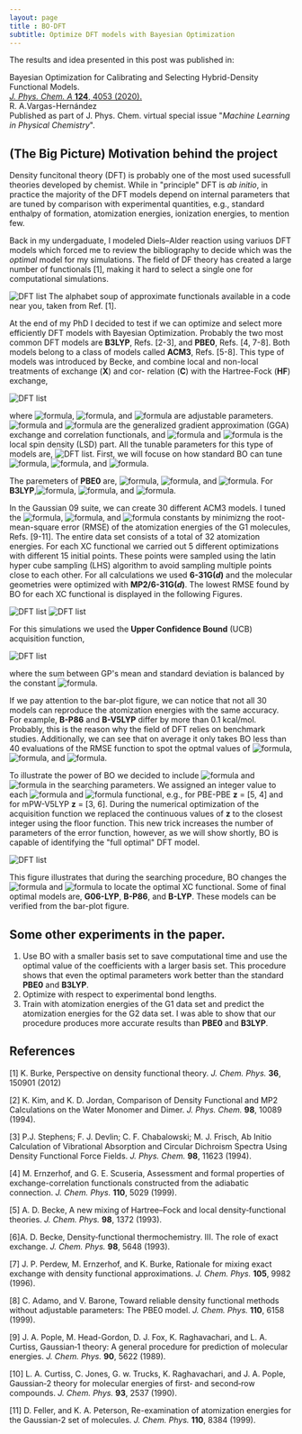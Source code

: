 ```yaml
---
layout: page
title : BO-DFT
subtitle: Optimize DFT models with Bayesian Optimization
---
```


The results and idea presented in this post was published in:

Bayesian Optimization for Calibrating and Selecting Hybrid-Density Functional Models.\
[*J. Phys. Chem. A* **124**, 4053 (2020).](https://doi.org/10.1021/acs.jpca.0c01375)\
R. A.Vargas-Hernández\
Published as part of J. Phys. Chem. virtual special issue "*Machine Learning in Physical Chemistry*".


## (The Big Picture) Motivation behind the project

Density funcitonal theory (DFT) is probably one of the most used sucessfull theories developed by chemist. 
While in "principle" DFT is *ab initio*, in practice the majority of the DFT models depend on internal parameters that are tuned by comparison with experimental quantities, e.g., standard enthalpy of formation, atomization energies, ionization energies, to mention few. 

Back in my undergaduate, I modeled Diels–Alder reaction using variuos DFT models which forced me to review the bibliography to decide which was the *optimal* model  for my simulations. 
The field of DF theory has created a large number of functionals [1], making it hard to select a single one for computational simulations.

![DFT list](assets/img/BO_DFT/DFT_list.png)
The alphabet soup of approximate functionals available in a code near you, taken from Ref. [1].

At the end of my PhD I decided to test if we can optimize and select more efficiently DFT models with Bayesian Optimization.
Probably the two most common DFT models are **B3LYP**, Refs. [2-3], and **PBE0**, Refs. [4, 7-8]. Both models belong to a class of models called **ACM3**, Refs. [5-8].
This type of models was introduced by Becke, and combine local and non-local treatments of exchange (**X**) and cor- relation (**C**) with the Hartree-Fock (**HF**) exchange,

![DFT list](assets/img/BO_DFT/Equations/XC_ACM3.png)

where ![formula](https://render.githubusercontent.com/render/math?math=a_0), ![formula](https://render.githubusercontent.com/render/math?math=a_X), and ![formula](https://render.githubusercontent.com/render/math?math=a_C) are adjustable parameters. ![formula](https://render.githubusercontent.com/render/math?math=E_X^{GGA}) and ![formula](https://render.githubusercontent.com/render/math?math=E_C^{GGA}) are the generalized gradient approximation (GGA) exchange and correlation functionals, and ![formula](https://render.githubusercontent.com/render/math?math=E_X^{GGA}) and ![formula](https://render.githubusercontent.com/render/math?math=E^{LSD}) is the local spin density (LSD) part.
All the tunable parameters for this type of models are, ![DFT list](assets/img/BO_DFT/Equations/ACM3_parameters.png). First, we will focuse on how standard BO can tune ![formula](https://render.githubusercontent.com/render/math?math=a_0), ![formula](https://render.githubusercontent.com/render/math?math=a_X), and ![formula](https://render.githubusercontent.com/render/math?math=a_C).

The paremeters of **PBE0** are, ![formula](https://render.githubusercontent.com/render/math?math=a_0=1/4), ![formula](https://render.githubusercontent.com/render/math?math=a_X=3/4), and ![formula](https://render.githubusercontent.com/render/math?math=a_C=1). For **B3LYP**,![formula](https://render.githubusercontent.com/render/math?math=a_0=0.2), ![formula](https://render.githubusercontent.com/render/math?math=a_X=0.72), and ![formula](https://render.githubusercontent.com/render/math?math=a_C=0.81).

In the Gaussian 09 suite, we can create 30 different ACM3 models. I tuned the ![formula](https://render.githubusercontent.com/render/math?math=a_0), ![formula](https://render.githubusercontent.com/render/math?math=a_X), and ![formula](https://render.githubusercontent.com/render/math?math=a_C) constants by minimizng the root-mean-square error (RMSE) of the atomization energies of the G1 molecules, Refs. [9-11]. The entire data set consists of a total of 32 atomization energies.
For each XC functional we carried out 5 different optimizations with different 15 initial points.
These points were sampled using the latin hyper cube sampling (LHS) algorithm to avoid sampling multiple points close to each other. 
For all calculations we used **6-31G(*d*)** and the molecular geometries were optimized with **MP2/6-31G(*d*)**.
The lowest RMSE found by BO for each XC functional is displayed in the following Figures.

![DFT list](assets/img/BO_DFT/fig1.png)
![DFT list](assets/img/BO_DFT/fig2b.png)

For this simulations we used the **Upper Confidence Bound** (UCB) acquisition function,

![DFT list](assets/img/BO_DFT/Equations/acq_UCB.png)

where the sum between GP's mean and standard deviation is balanced by the constant ![formula](https://render.githubusercontent.com/render/math?math=\kappa).

If we pay attention to the bar-plot figure, we can notice that not all 30 models can reproduce the atomization energies with the same accuracy. For example, **B-P86** and **B-V5LYP** differ by more than 0.1 kcal/mol. 
Probably, this is the reason why the field of DFT relies on benchmark studies. Additionally, we can see that on average it only takes BO less than 40 evaluations of the RMSE function to spot the optmal values of ![formula](https://render.githubusercontent.com/render/math?math=a_0), ![formula](https://render.githubusercontent.com/render/math?math=a_X), and ![formula](https://render.githubusercontent.com/render/math?math=a_C).

To illustrate the power of BO we decided to include ![formula](https://render.githubusercontent.com/render/math?math=E_X^{GGA}) and ![formula](https://render.githubusercontent.com/render/math?math=E_C^{GGA}) in the searching parameters. 
We assigned an integer value to each ![formula](https://render.githubusercontent.com/render/math?math=E_X^{GGA}) and ![formula](https://render.githubusercontent.com/render/math?math=E_C^{GGA}) functional, e.g., for PBE-PBE **z** = [5, 4] and for mPW-V5LYP **z** = [3, 6].
During the numerical optimization of the acquisition function we replaced the continuous values of **z** to the closest integer using the floor function.
This new trick increases the number of parameters of the error function, however, as we will show shortly, BO is capable of identifying the "full optimal" DFT model.

![DFT list](assets/img/BO_DFT/fig4b.png)

This figure illustrates that during the searching procedure, BO changes the ![formula](https://render.githubusercontent.com/render/math?math=E_X^{GGA}) and ![formula](https://render.githubusercontent.com/render/math?math=E_C^{GGA}) to locate the optimal XC functional. 
Some of final optimal models are, **G06-LYP**, **B-P86**, and **B-LYP**. These models can be verified from the bar-plot figure.


## Some other experiments in the paper.

1. Use BO with a smaller basis set to save computational time and use the optimal value of the coefficients with a larger basis set. This procedure shows that even the optimal parameters work better than the standard **PBE0** and **B3LYP**.
2. Optimize with respect to experimental bond lengths.
3. Train with atomization energies of the G1 data set and predict the atomization energies for the G2 data set. 
I was able to show that our procedure produces more accurate results than **PBE0** and **B3LYP**.

## References 

[1] K. Burke,
Perspective on density functional theory.
*J. Chem. Phys.* **36**, 150901 (2012)


[2] K. Kim, and K. D. Jordan,
Comparison of Density Functional and MP2 Calculations on the Water Monomer and Dimer.
*J. Phys. Chem.* **98**, 10089 (1994).

[3] P.J. Stephens; F. J. Devlin; C. F. Chabalowski; M. J. Frisch,
Ab Initio Calculation of Vibrational Absorption and Circular Dichroism Spectra Using Density Functional Force Fields. 
*J. Phys. Chem.* **98**, 11623 (1994). 

[4] M. Ernzerhof, and G. E. Scuseria,
Assessment and formal properties of exchange-correlation functionals constructed from the adiabatic connection.
*J. Chem. Phys.* **110**, 5029 (1999).

[5] A. D. Becke,
A new mixing of Hartree–Fock and local density‐functional theories.
*J. Chem. Phys.* **98**, 1372 (1993).

[6]A. D. Becke, 
Density‐functional thermochemistry. III. The role of exact exchange.
*J. Chem. Phys.* **98**, 5648 (1993).

[7] J. P. Perdew, M. Ernzerhof, and K. Burke,
Rationale for mixing exact exchange with density functional approximations. 
*J. Chem. Phys.* **105**, 9982 (1996).

[8] C. Adamo, and V. Barone,
Toward reliable density functional methods without adjustable parameters: The PBE0 model.
*J. Chem. Phys.* **110**, 6158 (1999).

[9] J.  A.  Pople,  M.  Head-Gordon,  D.  J.  Fox,  K.  Raghavachari,  and  L.  A.  Curtiss,
Gaussian‐1 theory: A general procedure for prediction of molecular energies.
*J. Chem.  Phys.* **90**,  5622 (1989). 

[10] L.  A.  Curtiss, C. Jones,  G.  w.  Trucks, K.  Raghavachari, and J.  A.  Pople,
Gaussian‐2 theory for molecular energies of first‐ and second‐row compounds.
*J. Chem.  Phys.* **93**,  2537 (1990).

[11] D. Feller, and K. A. Peterson,
Re-examination of atomization energies for the Gaussian-2 set of molecules.
*J. Chem.  Phys.* **110**, 8384 (1999).

